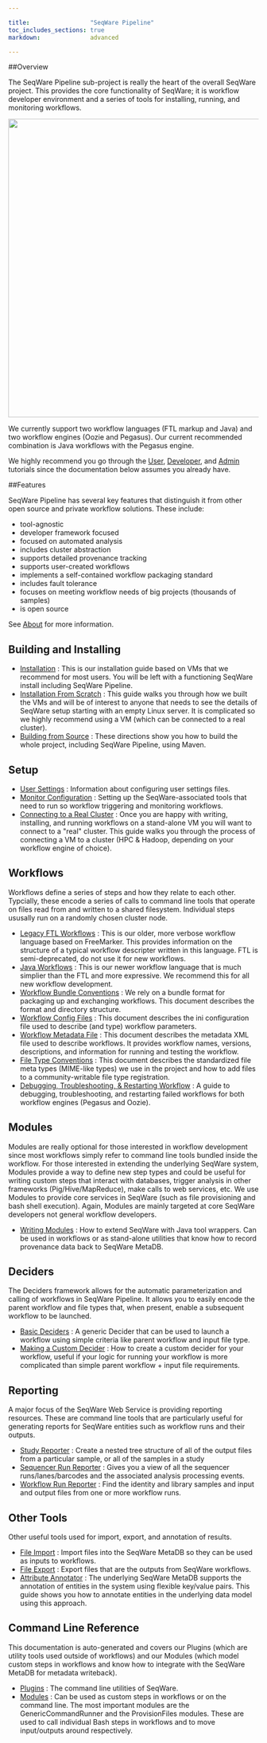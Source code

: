 ```yaml
---

title:                 "SeqWare Pipeline"
toc_includes_sections: true
markdown:              advanced

---
```


##Overview

The SeqWare Pipeline sub-project is really the heart of the overall SeqWare
project. This provides the core functionality of SeqWare; it is workflow
developer environment and a series of tools for installing, running, and
monitoring workflows.

<img width="600" src="/assets/images/seqware_hpc_oozie.png"/>

We currently support two workflow languages (FTL markup and Java) and two
workflow engines (Oozie and Pegasus). Our current recommended combination is
Java workflows with the Pegasus engine.

We highly recommend you go through the
[User](/docs/3-getting-started/user-tutorial/),
[Developer](/docs/3-getting-started/developer-tutorial/), and
[Admin](/docs/3-getting-started/admin-tutorial/) tutorials since the
documentation below assumes you already have.

##Features

SeqWare Pipeline has several key features that distinguish it from other open source and private workflow solutions. These include:

* tool-agnostic
* developer framework focused
* focused on automated analysis
* includes cluster abstraction
* supports detailed provenance tracking
* supports user-created workflows
* implements a self-contained workflow packaging standard
* includes fault tolerance
* focuses on meeting workflow needs of big projects (thousands of samples)
* is open source

See [About](/about/) for more information.

## Building and Installing

* [Installation](/docs/2-installation/)
: This is our installation guide based on VMs that we recommend for most users. You will be left with a functioning SeqWare install including SeqWare Pipeline.
* [Installation From Scratch](/docs/2a-installation-from-scratch/)
: This guide walks you through how we built the VMs and will be of interest to anyone that needs to see the details of SeqWare setup starting with an empty Linux server. It is complicated so we highly recommend using a VM (which can be connected to a real cluster).
* [Building from Source](/docs/13-code/)
: These directions show you how to build the whole project, including SeqWare Pipeline, using Maven.

## Setup 

* [User Settings](/docs/6-pipeline/user-configuration/)
: Information about configuring user settings files.
* [Monitor Configuration](/docs/6-pipeline/monitor_configuration/)
: Setting up the SeqWare-associated tools that need to run so workflow triggering and monitoring workflows.
* [Connecting to a Real Cluster](/docs/6-pipeline/connecting-to-cluster/)
: Once you are happy with writing, installing, and running workflows on a stand-alone VM you will want to connect to a "real" cluster. This guide walks you through the process of connecting a VM to a cluster (HPC & Hadoop, depending on your workflow engine of choice).

## Workflows

Workflows define a series of steps and how they relate to each other.
Typcially, these encode a series of calls to command line tools that operate on
files read from and written to a shared filesystem. Individual steps ususally
run on a randomly chosen cluster node.

* [Legacy FTL Workflows](/docs/6-pipeline/legacy-ftl-workflows/)
: This is our older, more verbose workflow language based on FreeMarker. This provides information on the structure of a typical workflow descripter written in this language. FTL is semi-deprecated, do not use it for new workflows.
* [Java Workflows](/docs/6-pipeline/java-workflows/)
: This is our newer workflow language that is much simplier than the FTL and more expressive. We recommend this for all new workflow development.
* [Workflow Bundle Conventions](/docs/6-pipeline/workflow_bundles/)
: We rely on a bundle format for packaging up and exchanging workflows. This document describes the format and directory structure.
* [Workflow Config Files](/docs/6-pipeline/config_files/)
: This document describes the ini configuration file used to describe (and type) workflow parameters.
* [Workflow Metadata File](/docs/6-pipeline/metadata_files/)
: This document describes the metadata XML file used to describe workflows. It provides workflow names, versions, descriptions, and information for running and testing the workflow.
* [File Type Conventions](/docs/6-pipeline/file-types/) 
: This document describes the standardized file meta types (MIME-like types) we use in the project and how to add files to a community-writable file type registration.
* [Debugging, Troubleshooting, & Restarting Workflow](/docs/6-pipeline/debug-workflows/)
: A guide to debugging, troubleshooting, and restarting failed workflows for both workflow engines (Pegasus and Oozie).

## Modules

Modules are really optional for those interested in workflow development since
most workflows simply refer to command line tools bundled inside the workflow.
For those interested in extending the underlying SeqWare system, Modules
provide a way to define new step types and could be useful for writing custom
steps that interact with databases, trigger analysis in other frameworks
(Pig/Hive/MapReduce), make calls to web services, etc. We use Modules to
provide core services in SeqWare (such as file provisioning and bash shell
execution). Again, Modules are mainly targeted at core SeqWare developers not
general workflow developers.

* [Writing Modules](/docs/6-pipeline/writing_modules/)
: How to extend SeqWare with Java tool wrappers. Can be used in workflows or as stand-alone utilities that know how to record provenance data back to SeqWare MetaDB.

## Deciders

The Deciders framework allows for the automatic parameterization and calling of workflows in SeqWare Pipeline. It allows you to easily encode the parent workflow and file types that, when present, enable a subsequent workflow to be launched.

* [Basic Deciders](/docs/6-pipeline/basic_deciders/)
: A generic Decider that can be used to launch a workflow using simple criteria like parent workflow and input file type.
* [Making a Custom Decider](/docs/6-pipeline/custom_deciders/)
: How to create a custom decider for your workflow, useful if your logic for running your workflow is more complicated than simple parent workflow + input file requirements.

## Reporting

A major focus of the SeqWare Web Service is providing reporting resources. These are command line tools that are particularly useful for generating reports for SeqWare entities such as workflow runs and their outputs.

* [Study Reporter](/docs/21-study-reporter/)
: Create a nested tree structure of all of the output files from a particular sample, or all of the samples in a study
* [Sequencer Run Reporter](/docs/20-sequencer-run-reporter/)
: Gives you a view of all the sequencer runs/lanes/barcodes and the associated analysis processing events.
* [Workflow Run Reporter](/docs/19-workflow-run-reporter/)
: Find the identity and library samples and input and output files from one or more workflow runs.

## Other Tools 

Other useful tools used for import, export, and annotation of results.

* [File Import](/docs/22-filelinker/)
: Import files into the SeqWare MetaDB so they can be used as inputs to workflows.
* [File Export](/docs/6-pipeline/file_export/)
: Export files that are the outputs from SeqWare workflows.
* [Attribute Annotator](/docs/12-attribute-annotator/)
: The underlying SeqWare MetaDB supports the annotation of entities in the system using flexible key/value pairs. This guide shows you how to annotate entities in the underlying data model using this approach.

## Command Line Reference

This documentation is auto-generated and covers our Plugins (which are utility tools used outside of workflows) and our Modules (which model custom steps in workflows and know how to integrate with the SeqWare MetaDB for metadata writeback).

* [Plugins](/docs/17-plugins/)
: The command line utilities of SeqWare.
* [Modules](/docs/17a-modules/)
: Can be used as custom steps in workflows or on the command line. The most important modules are the GenericCommandRunner and the ProvisionFiles modules. These are used to call individual Bash steps in workflows and to move input/outputs around respectively.


